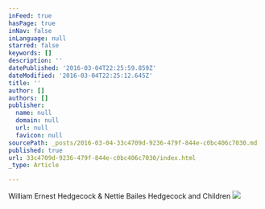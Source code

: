 ```yaml
---
inFeed: true
hasPage: true
inNav: false
inLanguage: null
starred: false
keywords: []
description: ''
datePublished: '2016-03-04T22:25:59.859Z'
dateModified: '2016-03-04T22:25:12.645Z'
title: ''
author: []
authors: []
publisher:
  name: null
  domain: null
  url: null
  favicon: null
sourcePath: _posts/2016-03-04-33c4709d-9236-479f-844e-c0bc406c7030.md
published: true
url: 33c4709d-9236-479f-844e-c0bc406c7030/index.html
_type: Article

---
```

William Ernest Hedgecock & Nettie Bailes Hedgecock and Children
![](https://the-grid-user-content.s3-us-west-2.amazonaws.com/407ced64-cfd7-40bd-b4f7-27c35fee00f5.jpg)